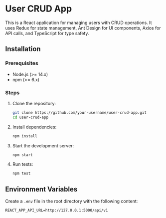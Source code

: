 # User CRUD App

This is a React application for managing users with CRUD operations. It uses Redux for state management, Ant Design for UI components, Axios for API calls, and TypeScript for type safety.

## Installation

### Prerequisites

- Node.js (>= 14.x)
- npm (>= 6.x)

### Steps

1. Clone the repository:
    ```bash
    git clone https://github.com/your-username/user-crud-app.git
    cd user-crud-app
    ```

2. Install dependencies:
    ```bash
    npm install
    ```

3. Start the development server:
    ```bash
    npm start
    ```

4. Run tests:
    ```bash
    npm test
    ```

## Environment Variables

Create a `.env` file in the root directory with the following content:

```plaintext
REACT_APP_API_URL=http://127.0.0.1:5000/api/v1